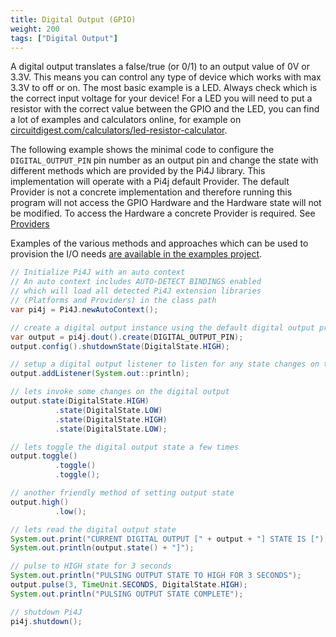 ```yaml
---
title: Digital Output (GPIO)
weight: 200
tags: ["Digital Output"]
---
```


A digital output translates a false/true (or 0/1) to an output value of 0V or 3.3V. This
means you can control any type of device which works with max 3.3V to off or on. The most
basic example is a LED. Always check which is the correct input voltage for your device! 
For a LED you will need to put a resistor with the correct value between the GPIO and the LED,
you can find a lot of examples and calculators online, for example on
[circuitdigest.com/calculators/led-resistor-calculator](https://circuitdigest.com/calculators/led-resistor-calculator).

The following example shows the minimal code to configure the `DIGITAL_OUTPUT_PIN` pin number 
as an output pin and change the state with different methods which are provided by the Pi4J library.
 This implementation will operate with a Pi4j default Provider.
The default Provider is not a concrete implementation and therefore
running this program will not access the GPIO Hardware and the Hardware state will not be modified.
To access the Hardware a concrete Provider is required.
See [Providers](/documentation/providers/)

Examples of the various methods and approaches which can be used to provision the I/O needs [are available in the examples project](
https://github.com/Pi4J/pi4j-examples/tree/master/src/main/java/com/pi4j/example/gpio/digital/output).


```java
// Initialize Pi4J with an auto context
// An auto context includes AUTO-DETECT BINDINGS enabled
// which will load all detected Pi4J extension libraries
// (Platforms and Providers) in the class path
var pi4j = Pi4J.newAutoContext();

// create a digital output instance using the default digital output provider
var output = pi4j.dout().create(DIGITAL_OUTPUT_PIN);
output.config().shutdownState(DigitalState.HIGH);

// setup a digital output listener to listen for any state changes on the digital output
output.addListener(System.out::println);

// lets invoke some changes on the digital output
output.state(DigitalState.HIGH)
          .state(DigitalState.LOW)
          .state(DigitalState.HIGH)
          .state(DigitalState.LOW);

// lets toggle the digital output state a few times
output.toggle()
          .toggle()
          .toggle();

// another friendly method of setting output state
output.high()
          .low();

// lets read the digital output state
System.out.print("CURRENT DIGITAL OUTPUT [" + output + "] STATE IS [");
System.out.println(output.state() + "]");

// pulse to HIGH state for 3 seconds
System.out.println("PULSING OUTPUT STATE TO HIGH FOR 3 SECONDS");
output.pulse(3, TimeUnit.SECONDS, DigitalState.HIGH);
System.out.println("PULSING OUTPUT STATE COMPLETE");

// shutdown Pi4J
pi4j.shutdown();
``` 